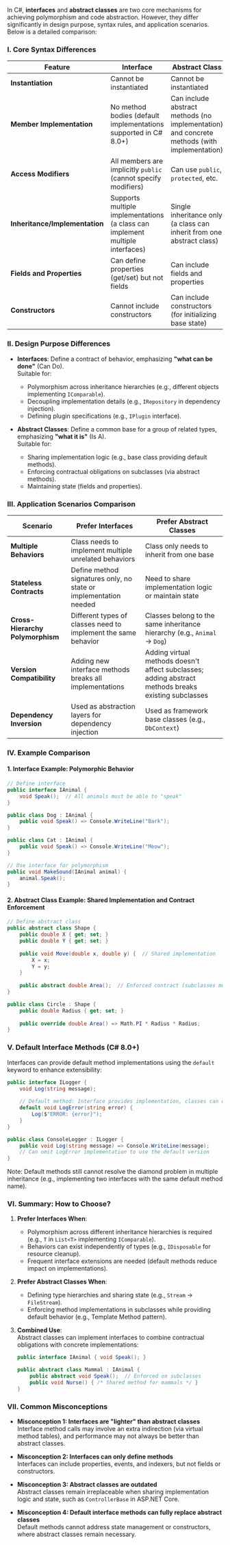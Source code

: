 In C#, **interfaces** and **abstract classes** are two core mechanisms for achieving polymorphism and code abstraction. However, they differ significantly in design purpose, syntax rules, and application scenarios. Below is a detailed comparison:


### **I. Core Syntax Differences**
| **Feature**              | **Interface**                              | **Abstract Class**                         |
|--------------------------|--------------------------------------------|--------------------------------------------|
| **Instantiation**        | Cannot be instantiated                     | Cannot be instantiated                     |
| **Member Implementation**| No method bodies (default implementations supported in C# 8.0+) | Can include abstract methods (no implementation) and concrete methods (with implementation) |
| **Access Modifiers**     | All members are implicitly `public` (cannot specify modifiers) | Can use `public`, `protected`, etc.        |
| **Inheritance/Implementation** | Supports multiple implementations (a class can implement multiple interfaces) | Single inheritance only (a class can inherit from one abstract class) |
| **Fields and Properties**| Can define properties (get/set) but not fields | Can include fields and properties          |
| **Constructors**         | Cannot include constructors                | Can include constructors (for initializing base state) |


### **II. Design Purpose Differences**
- **Interfaces**: Define a contract of behavior, emphasizing **"what can be done"** (Can Do).  
  Suitable for:  
  - Polymorphism across inheritance hierarchies (e.g., different objects implementing `IComparable`).  
  - Decoupling implementation details (e.g., `IRepository` in dependency injection).  
  - Defining plugin specifications (e.g., `IPlugin` interface).  

- **Abstract Classes**: Define a common base for a group of related types, emphasizing **"what it is"** (Is A).  
  Suitable for:  
  - Sharing implementation logic (e.g., base class providing default methods).  
  - Enforcing contractual obligations on subclasses (via abstract methods).  
  - Maintaining state (fields and properties).  


### **III. Application Scenarios Comparison**
| **Scenario**             | **Prefer Interfaces**                      | **Prefer Abstract Classes**                |
|--------------------------|--------------------------------------------|--------------------------------------------|
| **Multiple Behaviors**   | Class needs to implement multiple unrelated behaviors | Class only needs to inherit from one base |
| **Stateless Contracts**  | Define method signatures only, no state or implementation needed | Need to share implementation logic or maintain state |
| **Cross-Hierarchy Polymorphism** | Different types of classes need to implement the same behavior | Classes belong to the same inheritance hierarchy (e.g., `Animal` → `Dog`) |
| **Version Compatibility**| Adding new interface methods breaks all implementations | Adding virtual methods doesn't affect subclasses; adding abstract methods breaks existing subclasses |
| **Dependency Inversion**| Used as abstraction layers for dependency injection | Used as framework base classes (e.g., `DbContext`) |


### **IV. Example Comparison**
#### 1. **Interface Example: Polymorphic Behavior**
```csharp
// Define interface
public interface IAnimal {
    void Speak();  // All animals must be able to "speak"
}

public class Dog : IAnimal {
    public void Speak() => Console.WriteLine("Bark");
}

public class Cat : IAnimal {
    public void Speak() => Console.WriteLine("Meow");
}

// Use interface for polymorphism
public void MakeSound(IAnimal animal) {
    animal.Speak();
}
```

#### 2. **Abstract Class Example: Shared Implementation and Contract Enforcement**
```csharp
// Define abstract class
public abstract class Shape {
    public double X { get; set; }
    public double Y { get; set; }
    
    public void Move(double x, double y) {  // Shared implementation
        X = x;
        Y = y;
    }
    
    public abstract double Area();  // Enforced contract (subclasses must implement)
}

public class Circle : Shape {
    public double Radius { get; set; }
    
    public override double Area() => Math.PI * Radius * Radius;
}
```


### **V. Default Interface Methods (C# 8.0+)**
Interfaces can provide default method implementations using the `default` keyword to enhance extensibility:
```csharp
public interface ILogger {
    void Log(string message);
    
    // Default method: Interface provides implementation, classes can override optionally
    default void LogError(string error) {
        Log($"ERROR: {error}");
    }
}

public class ConsoleLogger : ILogger {
    public void Log(string message) => Console.WriteLine(message);
    // Can omit LogError implementation to use the default version
}
```
Note: Default methods still cannot resolve the diamond problem in multiple inheritance (e.g., implementing two interfaces with the same default method name).


### **VI. Summary: How to Choose?**
1. **Prefer Interfaces When**:  
   - Polymorphism across different inheritance hierarchies is required (e.g., `T` in `List<T>` implementing `IComparable`).  
   - Behaviors can exist independently of types (e.g., `IDisposable` for resource cleanup).  
   - Frequent interface extensions are needed (default methods reduce impact on implementations).  

2. **Prefer Abstract Classes When**:  
   - Defining type hierarchies and sharing state (e.g., `Stream` → `FileStream`).  
   - Enforcing method implementations in subclasses while providing default behavior (e.g., Template Method pattern).  

3. **Combined Use**:  
   Abstract classes can implement interfaces to combine contractual obligations with concrete implementations:  
   ```csharp
   public interface IAnimal { void Speak(); }
   
   public abstract class Mammal : IAnimal {
       public abstract void Speak();  // Enforced on subclasses
       public void Nurse() { /* Shared method for mammals */ }
   }
   ```


### **VII. Common Misconceptions**
- **Misconception 1: Interfaces are "lighter" than abstract classes**  
  Interface method calls may involve an extra indirection (via virtual method tables), and performance may not always be better than abstract classes.  

- **Misconception 2: Interfaces can only define methods**  
  Interfaces can include properties, events, and indexers, but not fields or constructors.  

- **Misconception 3: Abstract classes are outdated**  
  Abstract classes remain irreplaceable when sharing implementation logic and state, such as `ControllerBase` in ASP.NET Core.  

- **Misconception 4: Default interface methods can fully replace abstract classes**  
  Default methods cannot address state management or constructors, where abstract classes remain necessary.
